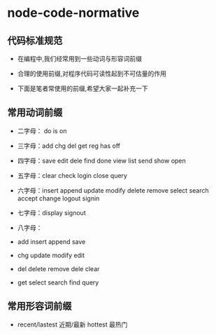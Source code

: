 # node-code-normative
## 代码标准规范

* 在编程中,我们经常用到一些动词与形容词前缀

* 合理的使用前缀,对程序代码可读性起到不可估量的作用

* 下面是笔者常使用的前缀,希望大家一起补充一下

## 常用动词前缀

* 二字母： do	 is	 on	

* 三字母：add	 chg  del  get  reg  has  off

* 四字母：save  edit	dele  find  done  view  list  send  show  open

* 五字母：clear  check  login  close  query 

* 六字母：insert  append  update  modify  delete remove  select  search  accept  change logout  signin  

* 七字母：display  signout 

* 八字母：

* add	insert	append	save	

* chg	update	modify	edit	

* del	delete	remove	dele	clear

* get	select	search	find	query

## 常用形容词前缀

* recent/lastest	近期/最新	hottest	最热门   
